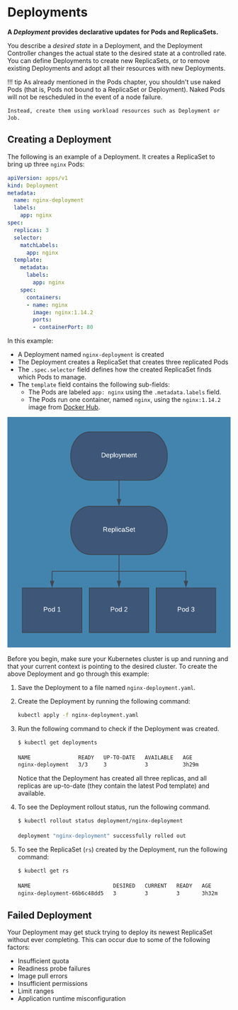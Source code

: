# Deployments

**A _Deployment_ provides declarative updates for Pods and ReplicaSets.**

You describe a _desired state_ in a Deployment, and the Deployment Controller changes the actual state to the desired state at a controlled rate. You can define Deployments to create new ReplicaSets, or to remove existing Deployments and adopt all their resources with new Deployments.

!!! tip
    As already mentioned in the Pods chapter, you shouldn't use naked Pods (that is, Pods not bound to a ReplicaSet or Deployment). Naked Pods will not be rescheduled in the event of a node failure.

    Instead, create them using workload resources such as Deployment or Job.


## Creating a Deployment

The following is an example of a Deployment. It creates a ReplicaSet to bring up three `nginx` Pods:

```yaml
apiVersion: apps/v1
kind: Deployment
metadata:
  name: nginx-deployment
  labels:
    app: nginx
spec:
  replicas: 3
  selector:
    matchLabels:
      app: nginx
  template:
    metadata:
      labels:
        app: nginx
    spec:
      containers:
      - name: nginx
        image: nginx:1.14.2
        ports:
        - containerPort: 80
```

In this example:

- A Deployment named `nginx-deployment` is created
- The Deployment creates a ReplicaSet that creates three replicated Pods
- The `.spec.selector` field defines how the created ReplicaSet finds which Pods to manage.
- The `template` field contains the following sub-fields:
    - The Pods are labeled `app: nginx` using the `.metadata.labels` field.
    - The Pods run one container, named `nginx`, using the `nginx:1.14.2` image from [Docker Hub](https://hub.docker.com/).

![Deployment, ReplicaSet and Pods Overview](../000-replicasets/img/deployments-and-replicasets.png)

Before you begin, make sure your Kubernetes cluster is up and running and that your current context is pointing to the desired cluster. To create the above Deployment and go through this example:

1. Save the Deployment to a file named `nginx-deployment.yaml`.

1. Create the Deployment by running the following command:

    ```bash
    kubectl apply -f nginx-deployment.yaml
    ```

1. Run the following command to check if the Deployment was created.

    ```bash
    $ kubectl get deployments

    NAME               READY   UP-TO-DATE   AVAILABLE   AGE
    nginx-deployment   3/3     3            3           3h29m
    ```

    Notice that the Deployment has created all three replicas, and all replicas are up-to-date (they contain the latest Pod template) and available.

1. To see the Deployment rollout status, run the following command.

    ```bash
    $ kubectl rollout status deployment/nginx-deployment

    deployment "nginx-deployment" successfully rolled out
    ```

1. To see the ReplicaSet (`rs`) created by the Deployment, run the following command:

    ```bash
    $ kubectl get rs

    NAME                          DESIRED   CURRENT   READY   AGE
    nginx-deployment-66b6c48dd5   3         3         3       3h32m
    ```


## Failed Deployment

Your Deployment may get stuck trying to deploy its newest ReplicaSet without ever completing. This can occur due to some of the following factors:

- Insufficient quota
- Readiness probe failures
- Image pull errors
- Insufficient permissions
- Limit ranges
- Application runtime misconfiguration
